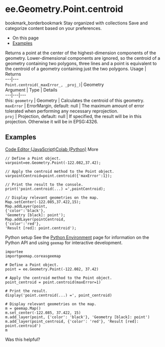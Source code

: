  
#  ee.Geometry.Point.centroid
bookmark_borderbookmark Stay organized with collections  Save and categorize content based on your preferences.
  * On this page
  * [Examples](https://developers.google.com/earth-engine/apidocs/ee-geometry-point-centroid#examples)


Returns a point at the center of the highest-dimension components of the geometry. Lower-dimensional components are ignored, so the centroid of a geometry containing two polygons, three lines and a point is equivalent to the centroid of a geometry containing just the two polygons.
Usage | Returns  
---|---  
`Point.centroid(_maxError_, _proj_)`|  Geometry  
Argument | Type | Details  
---|---|---  
this: `geometry` | Geometry | Calculates the centroid of this geometry.  
`maxError` | ErrorMargin, default: null | The maximum amount of error tolerated when performing any necessary reprojection.  
`proj` | Projection, default: null | If specified, the result will be in this projection. Otherwise it will be in EPSG:4326.  
## Examples
[Code Editor (JavaScript)](https://developers.google.com/earth-engine/apidocs/ee-geometry-point-centroid#code-editor-javascript-sample)[Colab (Python)](https://developers.google.com/earth-engine/apidocs/ee-geometry-point-centroid#colab-python-sample) More
```
// Define a Point object.
varpoint=ee.Geometry.Point(-122.082,37.42);

// Apply the centroid method to the Point object.
varpointCentroid=point.centroid({'maxError':1});

// Print the result to the console.
print('point.centroid(...) =',pointCentroid);

// Display relevant geometries on the map.
Map.setCenter(-122.085,37.422,15);
Map.addLayer(point,
{'color':'black'},
'Geometry [black]: point');
Map.addLayer(pointCentroid,
{'color':'red'},
'Result [red]: point.centroid');
```
Python setup
See the [ Python Environment](https://developers.google.com/earth-engine/guides/python_install) page for information on the Python API and using `geemap` for interactive development.
```
importee
importgeemap.coreasgeemap
```
```
# Define a Point object.
point = ee.Geometry.Point(-122.082, 37.42)

# Apply the centroid method to the Point object.
point_centroid = point.centroid(maxError=1)

# Print the result.
display('point.centroid(...) =', point_centroid)

# Display relevant geometries on the map.
m = geemap.Map()
m.set_center(-122.085, 37.422, 15)
m.add_layer(point, {'color': 'black'}, 'Geometry [black]: point')
m.add_layer(point_centroid, {'color': 'red'}, 'Result [red]: point.centroid')
m
```

Was this helpful?
